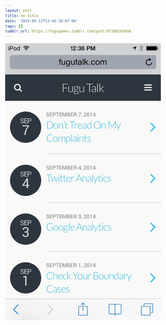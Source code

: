```yaml
---
layout: post
title: no title
date: '2014-09-13T13:48:30-07:00'
tags: []
tumblr_url: https://fugugames.tumblr.com/post/97398265846
---
```

 ![](/tumblr_files/tumblr_nbupguxk6h1tgne1po1_1280.jpg)  
